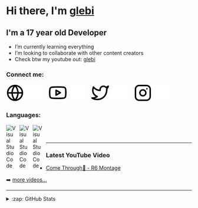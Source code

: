 # Hi there, I'm [glebi][youtube]


## I'm a 17 year old Developer

- I’m currently learning everything
- I’m looking to collaborate with other content creators
- Check btw my youtube out: [glebi](https://www.youtube.com/channel/UCGRa1XWKhKhBtxx_64n0Y8A)

### Connect me:

[![website](https://raw.githubusercontent.com/codeSTACKr/codeSTACKr/016bde85057b7bf6e3f0930f73542eccee96de26/img/globe-light.svg)](#gh-light-mode-only)
[![website](https://raw.githubusercontent.com/codeSTACKr/codeSTACKr/016bde85057b7bf6e3f0930f73542eccee96de26/img/globe-dark.svg)](#gh-dark-mode-only)
&nbsp;&nbsp;
[![website](https://raw.githubusercontent.com/codeSTACKr/codeSTACKr/016bde85057b7bf6e3f0930f73542eccee96de26/img/youtube-light.svg)](https://youtube.com/channel/UCGRa1XWKhKhBtxx_64n0Y8A#gh-light-mode-only)
[![website](https://raw.githubusercontent.com/codeSTACKr/codeSTACKr/016bde85057b7bf6e3f0930f73542eccee96de26/img/youtube-dark.svg)](https://youtube.com/channel/UCGRa1XWKhKhBtxx_64n0Y8A#gh-dark-mode-only)
&nbsp;&nbsp;
[![website](https://raw.githubusercontent.com/codeSTACKr/codeSTACKr/016bde85057b7bf6e3f0930f73542eccee96de26/img/twitter-light.svg)](https://twitter.com/glebir6#gh-light-mode-only)
[![website](https://raw.githubusercontent.com/codeSTACKr/codeSTACKr/016bde85057b7bf6e3f0930f73542eccee96de26/img/twitter-dark.svg)](https://twitter.com/glebir6#gh-dark-mode-only)
&nbsp;&nbsp;
[![website](https://raw.githubusercontent.com/codeSTACKr/codeSTACKr/016bde85057b7bf6e3f0930f73542eccee96de26/img/instagram-light.svg)](https://www.instagram.com/glebi.b#gh-light-mode-only)
[![website](https://raw.githubusercontent.com/codeSTACKr/codeSTACKr/016bde85057b7bf6e3f0930f73542eccee96de26/img/instagram-dark.svg)](https://www.instagram.com/glebi.b#gh-dark-mode-only)

### Languages:

<img align="left" alt="Visual Studio Code" width="26px" src="https://cdn.jsdelivr.net/gh/devicons/devicon/icons/python/python-original.svg" style="padding-right:10px;" />
<img align="left" alt="Visual Studio Code" width="26px" src="https://cdn.jsdelivr.net/gh/devicons/devicon/icons/csharp/csharp-original.svg" style="padding-right:10px;" />
<img align="left" alt="Visual Studio Code" width="26px" src="https://cdn.jsdelivr.net/gh/devicons/devicon/icons/c/c-original.svg" style="padding-right:10px;" />
<br />
<br />

---

### Latest YouTube Video

<!-- YOUTUBE:START -->
- [Come Through🚀 - R6 Montage](https://youtu.be/gR1_DfFUgzg)
<!-- YOUTUBE:END -->

➡️ [more videos...](https://www.youtube.com/channel/UCGRa1XWKhKhBtxx_64n0Y8A/videos)

---

<details>
  <summary>:zap: GitHub Stats</summary>

  <img align="left" alt="glebi-r6's GitHub Stats" src="https://github-readme-stats.vercel.app/api?username=glebi-r6&show_icons=true&hide_border=false&title_color=ff652f&icon_color=FFE400&bg_color=09131B&text_color=ffffff&border_color=0c1a25" />

</details>

[youtube]: https://www.youtube.com/channel/UCGRa1XWKhKhBtxx_64n0Y8A/featured
